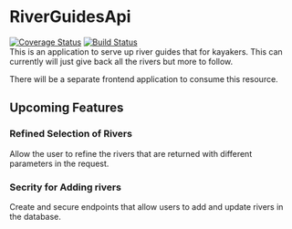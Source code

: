 # RiverGuidesApi
[![Coverage Status](https://coveralls.io/repos/github/CarefulNow/RiverGuidesApi/badge.svg?branch=master)](https://coveralls.io/github/CarefulNow/RiverGuidesApi)
[![Build Status](https://travis-ci.org/CarefulNow/RiverGuidesApi.svg?branch=master)](https://travis-ci.org/CarefulNow/RiverGuidesApi)
<br/>This is an application to serve up river guides that for kayakers. This can currently will just give back all the rivers but more to follow.

There will be a separate frontend application to consume this resource.

## Upcoming Features

### Refined Selection of Rivers
Allow the user to refine the rivers that are returned with different parameters in the request.

### Secrity for Adding rivers
Create and secure endpoints that allow users to add and update rivers in the database.

